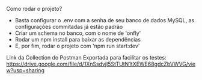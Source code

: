 Como rodar o projeto?

- Basta configurar o .env com a senha de seu banco de dados MySQL, as configurações commitadas já estão padrão
- Criar um schema no banco, com o nome de 'onfly'
- Rodar um npm install para baixar as dependências
- E, por fim, rodar o projeto com 'npm run start:dev'

Link da Collection do Postman Exportada para facilitar os testes: https://drive.google.com/file/d/1XnSsdvjl5StTUtN1tXEWE68gdcZbVWVG/view?usp=sharing
